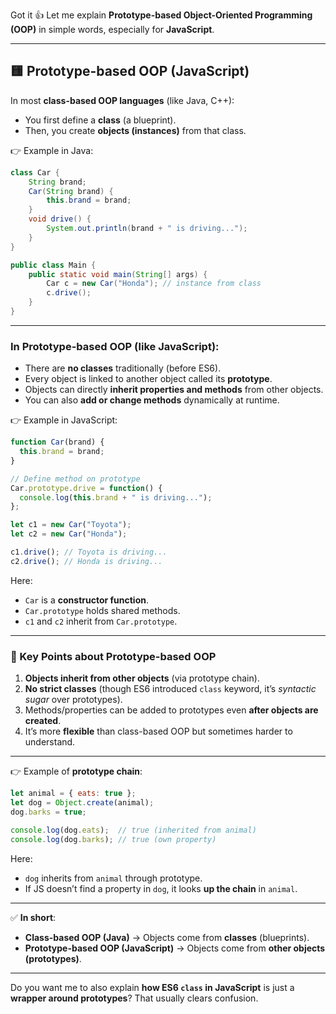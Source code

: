 Got it 👍
Let me explain **Prototype-based Object-Oriented Programming (OOP)** in simple words, especially for **JavaScript**.

---

## 🟨 Prototype-based OOP (JavaScript)

In most **class-based OOP languages** (like Java, C++):

* You first define a **class** (a blueprint).
* Then, you create **objects (instances)** from that class.

👉 Example in Java:

```java
class Car {
    String brand;
    Car(String brand) {
        this.brand = brand;
    }
    void drive() {
        System.out.println(brand + " is driving...");
    }
}

public class Main {
    public static void main(String[] args) {
        Car c = new Car("Honda"); // instance from class
        c.drive();
    }
}
```

---

### In **Prototype-based OOP** (like JavaScript):

* There are **no classes** traditionally (before ES6).
* Every object is linked to another object called its **prototype**.
* Objects can directly **inherit properties and methods** from other objects.
* You can also **add or change methods** dynamically at runtime.

👉 Example in JavaScript:

```javascript
function Car(brand) {
  this.brand = brand;
}

// Define method on prototype
Car.prototype.drive = function() {
  console.log(this.brand + " is driving...");
};

let c1 = new Car("Toyota");
let c2 = new Car("Honda");

c1.drive(); // Toyota is driving...
c2.drive(); // Honda is driving...
```

Here:

* `Car` is a **constructor function**.
* `Car.prototype` holds shared methods.
* `c1` and `c2` inherit from `Car.prototype`.

---

### 🧩 Key Points about Prototype-based OOP

1. **Objects inherit from other objects** (via prototype chain).
2. **No strict classes** (though ES6 introduced `class` keyword, it’s *syntactic sugar* over prototypes).
3. Methods/properties can be added to prototypes even **after objects are created**.
4. It’s more **flexible** than class-based OOP but sometimes harder to understand.

---

👉 Example of **prototype chain**:

```javascript
let animal = { eats: true };
let dog = Object.create(animal);
dog.barks = true;

console.log(dog.eats);  // true (inherited from animal)
console.log(dog.barks); // true (own property)
```

Here:

* `dog` inherits from `animal` through prototype.
* If JS doesn’t find a property in `dog`, it looks **up the chain** in `animal`.

---

✅ **In short**:

* **Class-based OOP (Java)** → Objects come from **classes** (blueprints).
* **Prototype-based OOP (JavaScript)** → Objects come from **other objects (prototypes)**.

---

Do you want me to also explain **how ES6 `class` in JavaScript** is just a **wrapper around prototypes**? That usually clears confusion.
